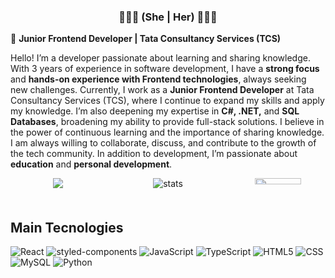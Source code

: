 <h3 align="center">🧑🏻‍💻 (She | Her) 🧑🏻‍💻</h3>

🌟 **Junior Frontend Developer | Tata Consultancy Services (TCS)**

Hello! I’m a developer passionate about learning and sharing knowledge. With 3 years of experience in software development, I have a **strong focus** and **hands-on experience with Frontend technologies**, always seeking new challenges.
Currently, I work as a **Junior Frontend Developer** at Tata Consultancy Services (TCS), where I continue to expand my skills and apply my knowledge. I’m also deepening my expertise in **C#, .NET,** and **SQL Databases**, broadening my ability to provide full-stack solutions.
I believe in the power of continuous learning and the importance of sharing knowledge. I am always willing to collaborate, discuss, and contribute to the growth of the tech community. In addition to development, I’m passionate about **education** and **personal development**.

<section style="width: 100%; display: flex; justify-content: space-between;">
    <div style="width: 30%; text-align: center;">
      <img src="https://github-readme-stats.vercel.app/api?username=van-gomes&theme=gotham&show_icons=true" />
    </div>
    <div style="width: 30%; text-align: center;">
      <img src="https://github-readme-streak-stats.herokuapp.com/?user=van-gomes&theme=gotham" alt="stats" />
    </div>
    <div style="width: 30%; text-align: center;">
      <img width="70%" src="https://github-readme-stats.vercel.app/api/top-langs/?username=van-gomes&langs_count=6&theme=gotham&layout=compact" />
    </div>
</section>

<br/>

## Main Tecnologies

![React](	https://img.shields.io/badge/React-20232A?style=flat&logo=react&logoColor=61DAFB)
![styled-components](https://img.shields.io/badge/styled--components-DB7093?style=flat&logo=styled-components&logoColor=white)
![JavaScript](https://img.shields.io/badge/JavaScript-F7DF1E?style=flat&logo=javascript&logoColor=black)
![TypeScript](https://img.shields.io/badge/TypeScript-007ACC?style=flat&logo=typescript&logoColor=white)
![HTML5](https://img.shields.io/badge/HTML5-E34F26?style=flat&logo=html5&logoColor=white)
![CSS](https://img.shields.io/badge/CSS3-1572B6?style=flat&logo=css3&logoColor=white)
![MySQL](https://img.shields.io/badge/MySQL-00000F?style=flat&logo=mysql&logoColor=white)
![Python](https://img.shields.io/badge/Python-14354C?style=flat&logo=python&logoColor=1572B6)

